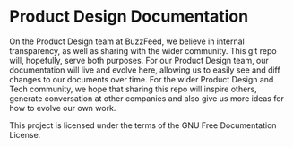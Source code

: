 # Product Design Documentation

On the Product Design team at BuzzFeed, we believe in internal transparency, as well as sharing with the wider community. This git repo will, hopefully, serve both purposes. For our Product Design team, our documentation will live and evolve here, allowing us to easily see and diff changes to our documents over time. For the wider Product Design and Tech community, we hope that sharing this repo will inspire others, generate conversation at other companies and also give us more ideas for how to evolve our own work.

This project is licensed under the terms of the GNU Free Documentation License.
